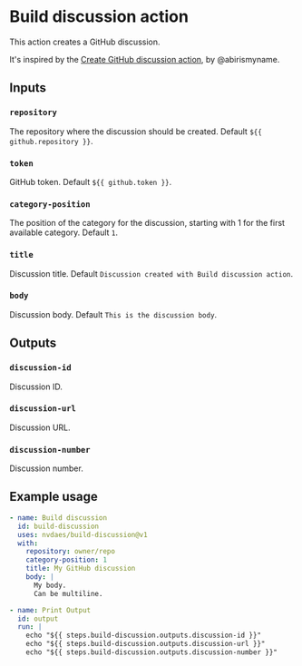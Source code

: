 # Build discussion action

This action creates a GitHub discussion.

It's inspired by the
[Create GitHub discussion action](https://github.com/marketplace/actions/create-github-discussion),
by @abirismyname.

## Inputs

### `repository`

The repository where the discussion should be created. Default
`${{ github.repository }}`.

### `token`

GitHub token. Default `${{ github.token }}`.

### `category-position`

The position of the category for the discussion, starting with 1 for the first
available category. Default `1`.

### `title`

Discussion title. Default `Discussion created with Build discussion action`.

### `body`

Discussion body. Default `This is the discussion body`.

## Outputs

### `discussion-id`

Discussion ID.

### `discussion-url`

Discussion URL.

### `discussion-number`

Discussion number.

## Example usage

```yaml
- name: Build discussion
  id: build-discussion
  uses: nvdaes/build-discussion@v1
  with:
    repository: owner/repo
    category-position: 1
    title: My GitHub discussion
    body: |
      My body.
      Can be multiline.

- name: Print Output
  id: output
  run: |
    echo "${{ steps.build-discussion.outputs.discussion-id }}"
    echo "${{ steps.build-discussion.outputs.discussion-url }}"
    echo "${{ steps.build-discussion.outputs.discussion-number }}"
```
